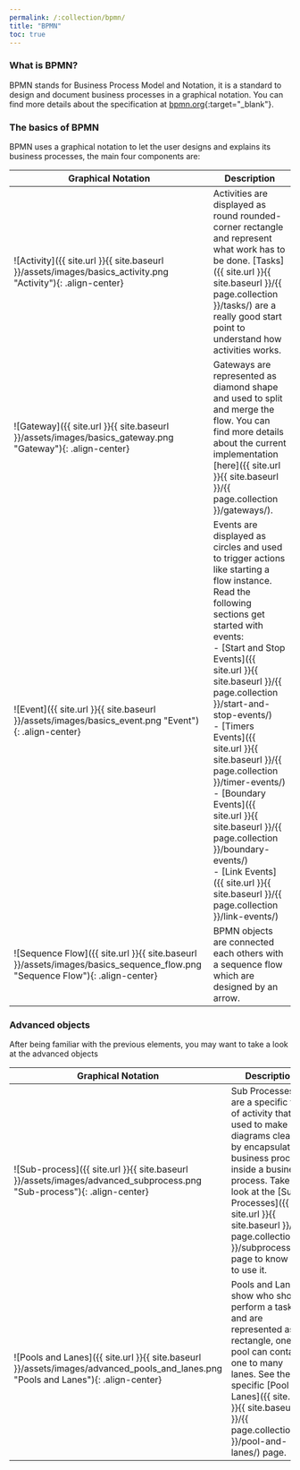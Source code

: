 ```yaml
---
permalink: /:collection/bpmn/
title: "BPMN"
toc: true
---
```

### What is BPMN?
BPMN stands for Business Process Model and Notation, it is a standard to design and document business processes in a graphical notation. You can find more details about the specification at [bpmn.org](https://www.bpmn.org/){:target="_blank"}.

### The basics of BPMN
BPMN uses a graphical notation to let the user designs and explains its business processes, the main four components are:

| Graphical Notation | Description |
| --- | --- |
| ![Activity]({{ site.url }}{{ site.baseurl }}/assets/images/basics_activity.png "Activity"){: .align-center} | Activities are displayed as round rounded-corner rectangle and represent what work has to be done. [Tasks]({{ site.url }}{{ site.baseurl }}/{{ page.collection }}/tasks/) are a really good start point to understand how activities works. |
| ![Gateway]({{ site.url }}{{ site.baseurl }}/assets/images/basics_gateway.png "Gateway"){: .align-center} | Gateways are represented as diamond shape and used to split and merge the flow. You can find more details about the current implementation [here]({{ site.url }}{{ site.baseurl }}/{{ page.collection }}/gateways/). |
| ![Event]({{ site.url }}{{ site.baseurl }}/assets/images/basics_event.png "Event"){: .align-center} | Events are displayed as circles and used to trigger actions like starting a flow instance. Read the following sections get started with events:<br /> - [Start and Stop Events]({{ site.url }}{{ site.baseurl }}/{{ page.collection }}/start-and-stop-events/)<br /> - [Timers Events]({{ site.url }}{{ site.baseurl }}/{{ page.collection }}/timer-events/)<br /> - [Boundary Events]({{ site.url }}{{ site.baseurl }}/{{ page.collection }}/boundary-events/)<br /> - [Link Events]({{ site.url }}{{ site.baseurl }}/{{ page.collection }}/link-events/) |
| ![Sequence Flow]({{ site.url }}{{ site.baseurl }}/assets/images/basics_sequence_flow.png "Sequence Flow"){: .align-center} | BPMN objects are connected each others with a sequence flow which are designed by an arrow. |

### Advanced objects
After being familiar with the previous elements, you may want to take a look at the advanced objects

| Graphical Notation | Description |
| --- | --- |
| ![Sub-process]({{ site.url }}{{ site.baseurl }}/assets/images/advanced_subprocess.png "Sub-process"){: .align-center} | Sub Processes are a specific type of activity that are used to make diagrams cleaner by encapsulating business process inside a business process. Take a look at the [Sub Processes]({{ site.url }}{{ site.baseurl }}/{{ page.collection }}/subprocesses/). page to know how to use it. |
| ![Pools and Lanes]({{ site.url }}{{ site.baseurl }}/assets/images/advanced_pools_and_lanes.png "Pools and Lanes"){: .align-center} | Pools and Lanes show who should perform a task and are represented as a rectangle, one pool can contains one to many lanes. See the specific [Pool and Lanes]({{ site.url }}{{ site.baseurl }}/{{ page.collection }}/pool-and-lanes/) page. |